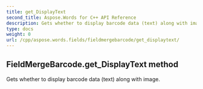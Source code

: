 ```yaml
---
title: get_DisplayText
second_title: Aspose.Words for C++ API Reference
description: Gets whether to display barcode data (text) along with image. 
type: docs
weight: 0
url: /cpp/aspose.words.fields/fieldmergebarcode/get_displaytext/
---
```

## FieldMergeBarcode.get_DisplayText method


Gets whether to display barcode data (text) along with image. 

